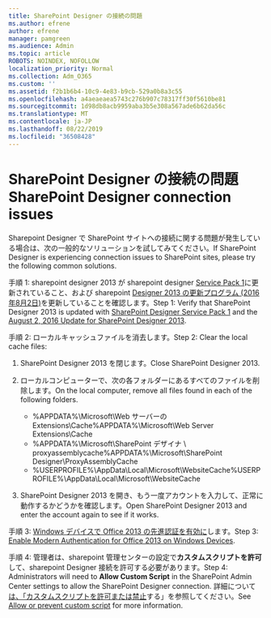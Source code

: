 ```yaml
---
title: SharePoint Designer の接続の問題
ms.author: efrene
author: efrene
manager: pamgreen
ms.audience: Admin
ms.topic: article
ROBOTS: NOINDEX, NOFOLLOW
localization_priority: Normal
ms.collection: Adm_O365
ms.custom: ''
ms.assetid: f2b1b6b4-10c9-4e83-b9cb-529a0b8a3c55
ms.openlocfilehash: a4aeaeaea5743c276b907c78317ff30f5610be81
ms.sourcegitcommit: 1d98db8acb9959aba3b5e308a567ade6b62da56c
ms.translationtype: MT
ms.contentlocale: ja-JP
ms.lasthandoff: 08/22/2019
ms.locfileid: "36508428"
---
```

# <a name="sharepoint-designer-connection-issues"></a><span data-ttu-id="ffb67-102">SharePoint Designer の接続の問題</span><span class="sxs-lookup"><span data-stu-id="ffb67-102">SharePoint Designer connection issues</span></span> 

<span data-ttu-id="ffb67-103">Sharepoint Designer で SharePoint サイトへの接続に関する問題が発生している場合は、次の一般的なソリューションを試してみてください。</span><span class="sxs-lookup"><span data-stu-id="ffb67-103">If SharePoint Designer is experiencing connection issues to SharePoint sites, please try the following common solutions.</span></span>

<span data-ttu-id="ffb67-104">手順 1: sharepoint designer 2013 が sharepoint designer [Service Pack 1](https://support.microsoft.com/help/2817441/description-of-microsoft-sharepoint-designer-2013-service-pack-1-sp1)に更新されていること、および sharepoint [Designer 2013 の更新プログラム (2016 年8月2日)](https://support.microsoft.com/help/3114721/august-2-2016-update-for-sharepoint-designer-2013-kb3114721)を更新していることを確認します。</span><span class="sxs-lookup"><span data-stu-id="ffb67-104">Step 1: Verify that SharePoint Designer 2013 is updated with [SharePoint Designer Service Pack 1](https://support.microsoft.com/help/2817441/description-of-microsoft-sharepoint-designer-2013-service-pack-1-sp1) and the [August 2, 2016 Update for SharePoint Designer 2013](https://support.microsoft.com/help/3114721/august-2-2016-update-for-sharepoint-designer-2013-kb3114721).</span></span>



<span data-ttu-id="ffb67-105">手順 2: ローカルキャッシュファイルを消去します。</span><span class="sxs-lookup"><span data-stu-id="ffb67-105">Step 2: Clear the local cache files:</span></span>

1. <span data-ttu-id="ffb67-106">SharePoint Designer 2013 を閉じます。</span><span class="sxs-lookup"><span data-stu-id="ffb67-106">Close SharePoint Designer 2013.</span></span>

2. <span data-ttu-id="ffb67-107">ローカルコンピューターで、次の各フォルダーにあるすべてのファイルを削除します。</span><span class="sxs-lookup"><span data-stu-id="ffb67-107">On the local computer, remove all files found in each of the following folders.</span></span>

    - <span data-ttu-id="ffb67-108">%APPDATA%\Microsoft\Web サーバーの Extensions\Cache</span><span class="sxs-lookup"><span data-stu-id="ffb67-108">%APPDATA%\Microsoft\Web Server Extensions\Cache</span></span>
    - <span data-ttu-id="ffb67-109">%APPDATA%\Microsoft\SharePoint デザイナ \ proxyassemblycache</span><span class="sxs-lookup"><span data-stu-id="ffb67-109">%APPDATA%\Microsoft\SharePoint Designer\ProxyAssemblyCache</span></span>
    - <span data-ttu-id="ffb67-110">%USERPROFILE%\AppData\Local\Microsoft\WebsiteCache</span><span class="sxs-lookup"><span data-stu-id="ffb67-110">%USERPROFILE%\AppData\Local\Microsoft\WebsiteCache</span></span>

3. <span data-ttu-id="ffb67-111">SharePoint Designer 2013 を開き、もう一度アカウントを入力して、正常に動作するかどうかを確認します。</span><span class="sxs-lookup"><span data-stu-id="ffb67-111">Open SharePoint Designer 2013 and enter the account again to see if it works.</span></span>

<span data-ttu-id="ffb67-112">手順 3: [Windows デバイスで Office 2013 の先進認証を有効に](https://docs.microsoft.com/office365/admin/security-and-compliance/enable-modern-authentication?redirectSourcePath=/article/Enable-Modern-Authentication-for-Office-2013-on-Windows-devices-7dc1c01a-090f-4971-9677-f1b192d6c910&view=o365-worldwide)します。</span><span class="sxs-lookup"><span data-stu-id="ffb67-112">Step 3: [Enable Modern Authentication for Office 2013 on Windows Devices](https://docs.microsoft.com/office365/admin/security-and-compliance/enable-modern-authentication?redirectSourcePath=/article/Enable-Modern-Authentication-for-Office-2013-on-Windows-devices-7dc1c01a-090f-4971-9677-f1b192d6c910&view=o365-worldwide).</span></span>

<span data-ttu-id="ffb67-113">手順 4: 管理者は、sharepoint 管理センターの設定で**カスタムスクリプトを許可**して、sharepoint Designer 接続を許可する必要があります。</span><span class="sxs-lookup"><span data-stu-id="ffb67-113">Step 4: Administrators will need to **Allow Custom Script** in the SharePoint Admin Center settings to allow the SharePoint Designer connection.</span></span> <span data-ttu-id="ffb67-114">詳細について[は、「カスタムスクリプトを許可または禁止](https://docs.microsoft.com/sharepoint/allow-or-prevent-custom-script)する」を参照してください。</span><span class="sxs-lookup"><span data-stu-id="ffb67-114">See [Allow or prevent custom script](https://docs.microsoft.com/sharepoint/allow-or-prevent-custom-script) for more information.</span></span>


